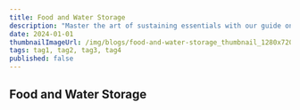 ```yaml
---
title: Food and Water Storage
description: "Master the art of sustaining essentials with our guide on Food and Water Storage. Learn Long-Term Food Storage Techniques like canning, dehydrating, and freeze-drying. Discover reliable Water Storage Solutions and the best Safe Containers for Water Storage. Dive into Water Purification Methods and practical Rotation Practices for Food and Water Supplies. Plus, get tips on adjusting your storage strategies for Different Climates. Stay prepared, stay nourished."
date: 2024-01-01
thumbnailImageUrl: /img/blogs/food-and-water-storage_thumbnail_1280x720.jpg
tags: tag1, tag2, tag3, tag4
published: false
---
```


## Food and Water Storage
